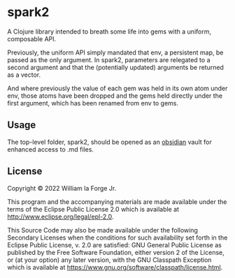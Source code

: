 # spark2

A Clojure library intended to breath some life into gems with a uniform, 
composable API.

Previously, the uniform API simply mandated that env, a persistent map, 
be passed as the only argument. 
In spark2, parameters are relegated to a second argument and that the
(potentially updated) arguments be returned as a vector.

And where previously the value of each gem was held in its own atom 
under env, those atoms have been dropped and the gems held directly 
under the first argument, which has been renamed from env to gems.

## Usage

The top-level folder, spark2, should be opened as an 
[obsidian](https://obsidian.md) vault for enhanced access to .md files.

## License

Copyright © 2022 William la Forge Jr.

This program and the accompanying materials are made available under the
terms of the Eclipse Public License 2.0 which is available at
http://www.eclipse.org/legal/epl-2.0.

This Source Code may also be made available under the following Secondary
Licenses when the conditions for such availability set forth in the Eclipse
Public License, v. 2.0 are satisfied: GNU General Public License as published by
the Free Software Foundation, either version 2 of the License, or (at your
option) any later version, with the GNU Classpath Exception which is available
at https://www.gnu.org/software/classpath/license.html.
